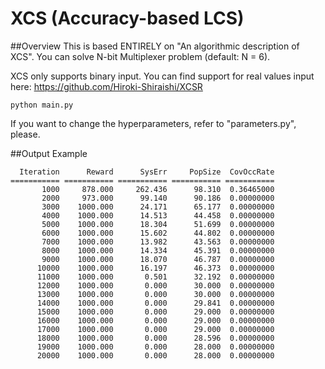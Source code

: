 # XCS (Accuracy-based LCS)

##Overview
This is based ENTIRELY on "An algorithmic description of XCS". You can solve N-bit Multiplexer problem (default: N = 6).

XCS only supports binary input. You can find support for real values input here: https://github.com/Hiroki-Shiraishi/XCSR

```
python main.py
```
If you want to change the hyperparameters, refer to "parameters.py", please.

##Output Example
```
  Iteration      Reward      SysErr     PopSize  CovOccRate
=========== =========== =========== =========== ===========
       1000     878.000     262.436      98.310  0.36465000
       2000     973.000      99.140      90.186  0.00000000
       3000    1000.000      24.171      65.177  0.00000000
       4000    1000.000      14.513      44.458  0.00000000
       5000    1000.000      18.304      51.699  0.00000000
       6000    1000.000      15.602      44.802  0.00000000
       7000    1000.000      13.982      43.563  0.00000000
       8000    1000.000      14.334      45.391  0.00000000
       9000    1000.000      18.070      46.787  0.00000000
      10000    1000.000      16.197      46.373  0.00000000
      11000    1000.000       0.501      32.192  0.00000000
      12000    1000.000       0.000      30.000  0.00000000
      13000    1000.000       0.000      30.000  0.00000000
      14000    1000.000       0.000      29.841  0.00000000
      15000    1000.000       0.000      29.000  0.00000000
      16000    1000.000       0.000      29.000  0.00000000
      17000    1000.000       0.000      29.000  0.00000000
      18000    1000.000       0.000      28.596  0.00000000
      19000    1000.000       0.000      28.000  0.00000000
      20000    1000.000       0.000      28.000  0.00000000

```